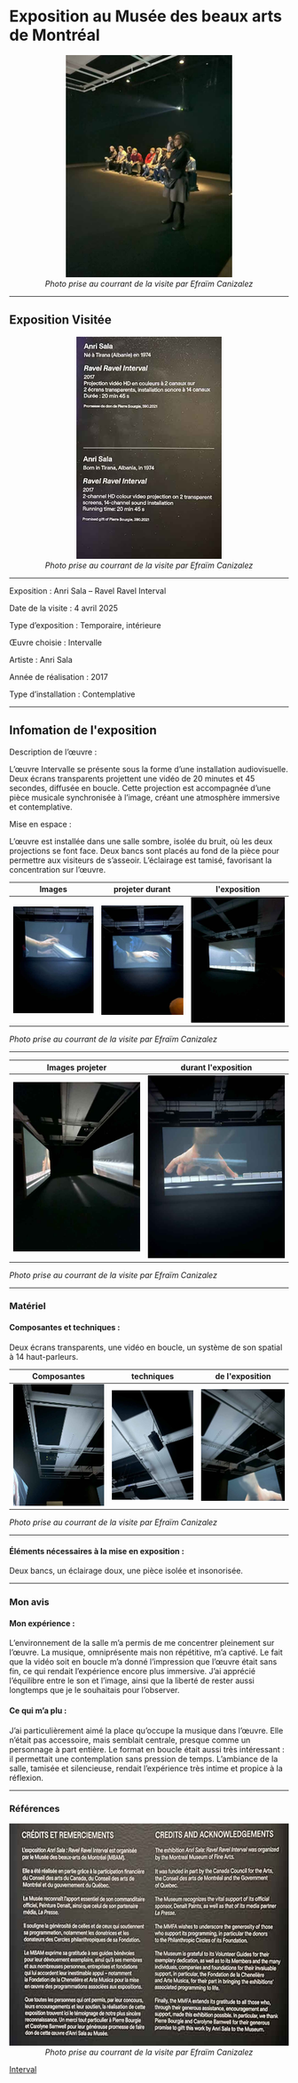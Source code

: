 #  Exposition au Musée des beaux arts de Montréal 

<p align="center">
  <img src="/MBAM/Photos/intervale/mbam_intervale_groupe.jpg" height= 400px> <br>
  <i>Photo prise au courrant de la visite par Efraïm Canizalez</i>
</p>



---

## Exposition Visitée 

<p align="center">
  <img src="/MBAM/Photos/intervale/mbam_intervale_cartel.jpg" height= 400px> <br>
  <i>Photo prise au courrant de la visite par Efraïm Canizalez</i>
</p>

---

Exposition : Anri Sala – Ravel Ravel Interval

Date de la visite : 4 avril 2025

Type d’exposition : Temporaire, intérieure

Œuvre choisie : Intervalle

Artiste : Anri Sala

Année de réalisation : 2017

Type d’installation : Contemplative


---

## Infomation de l'exposition

Description de l’œuvre :

L’œuvre Intervalle se présente sous la forme d’une installation audiovisuelle. Deux écrans transparents projettent une vidéo de 20 minutes et 45 secondes, diffusée en boucle. Cette projection est accompagnée d’une pièce musicale synchronisée à l’image, créant une atmosphère immersive et contemplative.


Mise en espace :

L’œuvre est installée dans une salle sombre, isolée du bruit, où les deux projections se font face. Deux bancs sont placés au fond de la pièce pour permettre aux visiteurs de s’asseoir. L’éclairage est tamisé, favorisant la concentration sur l’œuvre.


 Images  | projeter durant | l'exposition
:-------------------------:|:-------------------------:|:-------------------------:
![](/MBAM/Photos/intervale/mbam_intervale_porjection_02.jpg)|![](/MBAM/Photos/intervale/mbam_intervale_projection.jpg)|![](/MBAM/Photos/intervale/mbam_intervale_projection_03.jpg)

*Photo prise au courrant de la visite par Efraïm Canizalez*

---

  Images projeter |  durant l'exposition
:-------------------------:|:-------------------------:
![](/MBAM/Photos/intervale/mbam_intervale_projection_entree.jpg)|![](/MBAM/Photos/intervale/mbam_intervale_projection_main.jpg)

*Photo prise au courrant de la visite par Efraïm Canizalez*

---

### Matériel

#### Composantes et techniques :

Deux écrans transparents, une vidéo en boucle, un système de son spatial à 14 haut-parleurs.

 Composantes  | techniques |  de l'exposition
:-------------------------:|:-------------------------:|:-------------------------:
![](/MBAM/Photos/intervale/mbam_intervale_projecteur_02.jpg)|![](/MBAM/Photos/intervale/mbam_intervale_speaker.jpg)|![](/MBAM/Photos/intervale/mbam_intervale_speaker_01.jpg)

*Photo prise au courrant de la visite par Efraïm Canizalez*

---

#### Éléments nécessaires à la mise en exposition :

Deux bancs, un éclairage doux, une pièce isolée et insonorisée.


---

### Mon avis 

#### Mon expérience :

L’environnement de la salle m’a permis de me concentrer pleinement sur l’œuvre. La musique, omniprésente mais non répétitive, m’a captivé. Le fait que la vidéo soit en boucle m’a donné l’impression que l’œuvre était sans fin, ce qui rendait l’expérience encore plus immersive. J’ai apprécié l’équilibre entre le son et l’image, ainsi que la liberté de rester aussi longtemps que je le souhaitais pour l’observer.

#### Ce qui m’a plu :

J’ai particulièrement aimé la place qu’occupe la musique dans l’œuvre. Elle n’était pas accessoire, mais semblait centrale, presque comme un personnage à part entière. Le format en boucle était aussi très intéressant : il permettait une contemplation sans pression de temps. L’ambiance de la salle, tamisée et silencieuse, rendait l’expérience très intime et propice à la réflexion.


---

### Références

<p align="center">
  <img src="/MBAM/Photos/intervale/mbam_intervale_remerciment.jpg" height= 400px> <br>
  <i>Photo prise au courrant de la visite par Efraïm Canizalez</i>
</p>

[Interval](https://museesmontreal.org/fr/expositions-et-evenements/expositions/anri-sala-ravel-ravel-interval)
